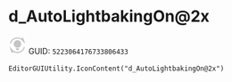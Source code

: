 # d_AutoLightbakingOn@2x
![](/img/d_AutoLightbakingOn@2x.png)
GUID: `5223064176733806433`
```
EditorGUIUtility.IconContent("d_AutoLightbakingOn@2x")
```
